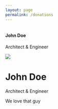 ```yaml
---
layout: page
permalink: /donations
---
```

<div class="FlexWrap">

  <div class="card">
    <img class="card-icon">
    <div class="container">
      <h4><b>John Doe</b></h4>
      <p>Architect & Engineer</p>
    </div>
  </div>

  <div class="flip-card">
    <div class="flip-card-inner">
      <div class="flip-card-front">
        <img class="flip-card-icon" src="img_avatar.png">
      </div>
      <div class="flip-card-back">
        <h1>John Doe</h1>
        <p>Architect & Engineer</p>
        <p>We love that guy</p>
      </div>
    </div>
  </div>

</div>